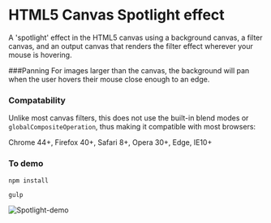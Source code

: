 # HTML5 Canvas Spotlight effect

A 'spotlight' effect in the HTML5 canvas using a background canvas, a filter canvas, and an output canvas that renders the filter effect wherever your mouse is hovering. 

###Panning
 For images larger than the canvas, the background will pan when the user hovers their mouse close enough to an edge. 

### Compatability
Unlike most canvas filters, this does not use the built-in blend modes or `globalCompositeOperation`, thus making it compatible with most browsers:

Chrome 44+, Firefox 40+, Safari 8+, Opera 30+, Edge, IE10+ 


### To demo
`npm install`

`gulp`

![Spotlight-demo](/static/images/SpotlightDemo.gif)

